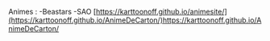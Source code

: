 Animes :
 -Beastars
 -SAO
[https://karttoonoff.github.io/animesite/](https://karttoonoff.github.io/AnimeDeCarton/)https://karttoonoff.github.io/AnimeDeCarton/
